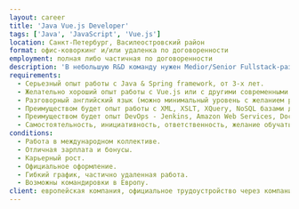 ```yaml
---
layout: career
title: 'Java Vue.js Developer'
tags: ['Java', 'JavaScript', 'Vue.js']
location: Санкт-Петербург, Василеостровский район
format: офис-коворкинг и/или удаленка по договоренности
employment: полная либо частичная по договоренности
description: 'В небольшую R&D команду нужен Medior/Senior Fullstack-разработчик со знанием Java & JavaScript либо Senior Java-разработчик с начальными знаниями JavaScript и желанием развиться до Fullstack. Веб-разработка для европейского заказчика в команде с российскими и европейскими разработчиками. Примеры проектов: приложение для поиска по продуктам компании, приложение для управления ссылками между продуктами, категориями, документами и прочими данными.'
requirements:
  - Серьезный опыт работы с Java & Spring framework, от 3-х лет.
  - Желательно хороший опыт работы с Vue.js или с другими современными JS фреймворками (Angular/React). Желание и готовность быстро обучаться Vue.js и расти в этом направлении.
  - Разговорный английский язык (можно минимальный уровень с желанием развиваться).
  - Преимуществом будет опыт работы с XML, XSLT, XQuery, NoSQL базами данных.
  - Преимуществом будет опыт DevOps - Jenkins, Amazon Web Services, Docker, Kubernetes.
  - Самостоятельность, инициативность, ответственность, желание обучаться.
conditions:
  - Работа в международном коллективе.
  - Отличная зарплата и бонусы.
  - Карьерный рост.
  - Официальное оформление.
  - Гибкий график, частично удаленная работа.
  - Возможны командировки в Европу.
client: европейская компания, официальное трудоустройство через компанию в Санкт-Петербурге
---
```

